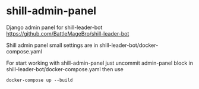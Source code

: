 # shill-admin-panel
Django admin panel for shill-leader-bot https://github.com/BattleMageBro/shill-leader-bot


Shill admin panel small settings are in shill-leader-bot/docker-compose.yaml


For start working with shill-admin-panel just uncommit admin-panel block in shill-leader-bot/docker-compose.yaml then use 

```
docker-compose up --build
```
